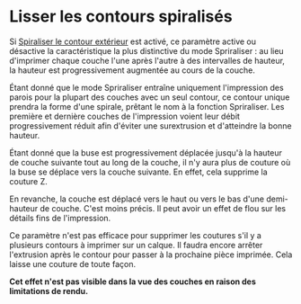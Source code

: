 Lisser les contours spiralisés
====
Si [Spiraliser le contour extérieur](magic_spiralize.md) est activé, ce paramètre active ou désactive la caractéristique la plus distinctive du mode Spriraliser : au lieu d'imprimer chaque couche l'une après l'autre à des intervalles de hauteur, la hauteur est progressivement augmentée au cours de la couche.

Étant donné que le mode Spriraliser entraîne uniquement l'impression des parois pour la plupart des couches avec un seul contour, ce contour unique prendra la forme d'une spirale, prêtant le nom à la fonction Spriraliser. Les première et dernière couches de l'impression voient leur débit progressivement réduit afin d'éviter une surextrusion et d'atteindre la bonne hauteur.

Étant donné que la buse est progressivement déplacée jusqu'à la hauteur de couche suivante tout au long de la couche, il n'y aura plus de couture où la buse se déplace vers la couche suivante. En effet, cela supprime la couture Z.

En revanche, la couche est déplacé vers le haut ou vers le bas d'une demi-hauteur de couche. C'est moins précis. Il peut avoir un effet de flou sur les détails fins de l'impression.

Ce paramètre n'est pas efficace pour supprimer les coutures s'il y a plusieurs contours à imprimer sur un calque. Il faudra encore arrêter l'extrusion après le contour pour passer à la prochaine pièce imprimée. Cela laisse une couture de toute façon.

**Cet effet n'est pas visible dans la vue des couches en raison des limitations de rendu.**
